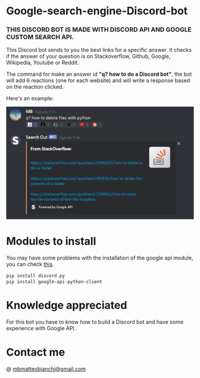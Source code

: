 # Google-search-engine-Discord-bot
### **THIS DISCORD BOT IS MADE WITH DISCORD API AND GOOGLE CUSTOM SEARCH API.**
This Discord bot sends to you the best links for a specific answer. 
It checks if the answer of your question is on Stackoverflow, Github, Google, Wikipedia, Youtube or Reddit. 

The command for make an answer id **"q? how to do a Discord bot"**, the bot will add 6 reactions (one for each website) and will write a response based on the reaction clicked. 

Here's an example:


![alt-text](https://github.com/MB337/Google-search-engine-Discord-bot/blob/main/result.png)


# Modules to install
You may have some problems with the installation of the google api module, you can check [this](https://stackoverflow.com/questions/18267749/importerror-no-module-named-apiclient-discovery).
```
pip install discord.py
pip install google-api-python-client
```

# Knowledge appreciated
For this bot you have to know how to build a Discord bot and have some experience with Google API.

# Contact me 
@ mbmatteobianchi@gmail.com
